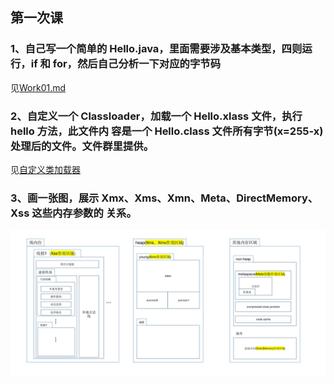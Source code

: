 ## 第一次课

### 1、自己写一个简单的 Hello.java，里面需要涉及基本类型，四则运行，if 和 for，然后自己分析一下对应的字节码
见[Work01.md](Work01.md)

### 2、自定义一个 Classloader，加载一个 Hello.xlass 文件，执行 hello 方法，此文件内 容是一个 Hello.class 文件所有字节(x=255-x)处理后的文件。文件群里提供。
见[自定义类加载器](XClassLoader.java)

### 3、画一张图，展示 Xmx、Xms、Xmn、Meta、DirectMemory、Xss 这些内存参数的 关系。
![avatar](runtime-area.png)



